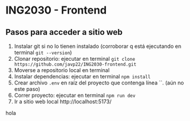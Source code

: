# ING2030 - Frontend

## Pasos para acceder a sitio web
1. Instalar git si no lo tienen instalado (corroborar q está ejecutando en terminal `git --version`)
2. Clonar repositorio: ejecutar en terminal `git clone https://github.com/javp22/ING2030-frontend.git`
3. Moverse a repositorio local en terminal
4. Instalar dependencias: ejecutar en terminal `npm install`
5. Crear archivo `.env` en raíz del proyecto que contenga línea ``. (aún no este paso)
6. Correr proyecto: ejecutar en terminal `npm run dev`
7. Ir a sitio web local http://localhost:5173/

hola